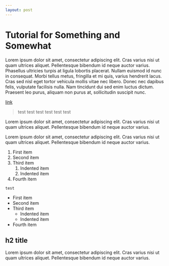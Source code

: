 ```yaml
---
layout: post
---
```


# Tutorial for Something and Somewhat

Lorem ipsum dolor sit amet, consectetur adipiscing elit. Cras varius nisi ut quam ultrices aliquet. Pellentesque bibendum id neque auctor varius. Phasellus ultricies turpis at ligula lobortis placerat. Nullam euismod id nunc in consequat. Morbi tellus metus, fringilla et mi quis, varius hendrerit lacus. Cras sed nisl eget tortor vehicula mollis vitae nec libero. Donec nec dapibus felis, vulputate facilisis nulla. Nam tincidunt dui sed enim luctus dictum. Praesent leo purus, aliquam non purus at, sollicitudin suscipit nunc. 

[link](/)

> test test test test test test

Lorem ipsum dolor sit amet, consectetur adipiscing elit. Cras varius nisi ut quam ultrices aliquet. Pellentesque bibendum id neque auctor varius.

Lorem ipsum dolor sit amet, consectetur adipiscing elit. Cras varius nisi ut quam ultrices aliquet. Pellentesque bibendum id neque auctor varius.

1. First item
2. Second item
3. Third item
    1. Indented item
    2. Indented item
4. Fourth item

`test`

- First item
- Second item
- Third item
    - Indented item
    - Indented item
- Fourth item

## h2 title

Lorem ipsum dolor sit amet, consectetur adipiscing elit. Cras varius nisi ut quam ultrices aliquet. Pellentesque bibendum id neque auctor varius.